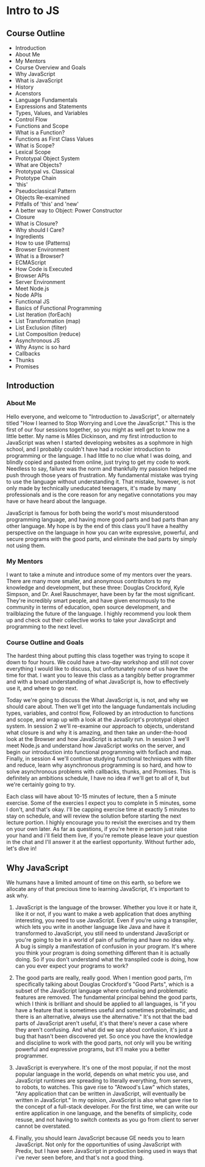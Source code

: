 # Intro to JS

## Course Outline
 - Introduction
  - About Me
  - My Mentors
  - Course Overview and Goals
 - Why JavaScript
 - What is JavaScript
  - History
  - Acenstors
 - Language Fundamentals
  - Expressions and Statements
  - Types, Values, and Variables
  - Control Flow
 - Functions and Scope
  - What is a Function?
  - Functions as First Class Values
  - What is Scope?
  - Lexical Scope
 - Prototypal Object System
  - What are Objects?
  - Prototypal vs. Classical
  - Prototype Chain
  - 'this'
  - Pseudoclassical Pattern
 - Objects Re-examined
  - Pitfalls of 'this' and 'new'
  - A better way to Object: Power Constructor
 - Closure
  - What is Closure?
  - Why should I Care?
  - Ingredients
  - How to use (Patterns)
 - Browser Environment
  - What is a Browser?
  - ECMAScript
  - How Code is Executed
  - Browser APIs
 - Server Environment
  - Meet Node.js
  - Node APIs
 - Functional JS
  - Basics of Functional Programming
  - List Iteration (forEach)
  - List Transformation (map)
  - List Exclusion (filter)
  - List Composition (reduce)
 - Asynchronous JS
  - Why Async is so hard
  - Callbacks
  - Thunks
  - Promises

## Introduction

### About Me

Hello everyone, and welcome to "Introduction to JavaScript", or alternately titled "How I learned to Stop Worrying and Love the JavaScript." This is the first of our four sessions together, so you might as well get to know me a little better. My name is Miles Dickinson, and my first introduction to JavaScript was when I started developing websites as a sophmore in high school, and I probably couldn't have had a rockier introduction to programming or the language. I had little to no clue what I was doing, and blindly copied and pasted from online, just trying to get my code to work. Needless to say, failure was the norm and thankfully my passion helped me push through those years of frustration. My fundamental mistake was trying to use the language without understanding it. That mistake, however, is not only made by technically uneducated teenagers, it's made by many professionals and is the core reason for any negative connotations you may have or have heard about the language.

JavaScript is famous for both being the world's most misunderstood programming language, and having more good parts and bad parts than any other language. My hope is by the end of this class you'll have a healthy perspective on the language in how you can write expressive, powerful, and secure programs with the good parts, and eliminate the bad parts by simply not using them.

### My Mentors

I want to take a minute and introduce some of my mentors over the years. There are many more smaller, and anonymous contributors to my knowledge and development, but these three: Douglas Crockford, Kyle Simpson, and Dr. Axel Rauschmayer, have been by far the most significant. They're incredibly smart people, and have given enormously to the community in terms of education, open source development, and trailblazing the future of the language. I highly recommend you look them up and check out their collective works to take your JavaScirpt and programming to the next level.

### Course Outline and Goals

The hardest thing about putting this class together was trying to scope it down to four hours. We could have a two-day workshop and still not cover everything I would like to discuss, but unfortunately none of us have the time for that. I want you to leave this class as a tangibly better programmer and with a broad understanding of what JavaScript is, how to effectively use it, and where to go next.

Today we're going to discuss the What JavaScript is, is not, and why we should care about. Then we'll get into the language fundamentals including types, variables, and control flow, Followed by an introduction to functions and scope, and wrap up with a look at the JavaScript's prototypal object system. In session 2 we'll re-examine our approach to objects, understand what closure is and why it is amazing, and then take an under-the-hood look at the Browser and how JavaScript is actually run. In session 3 we'll meet Node.js and understand how JavaScript works on the server, and begin our introduction into functional programming with forEach and map. Finally, in session 4 we'll continue studying functional techniques with filter and reduce, learn why asynchronous programming is so hard, and how to solve asynchronous problems with callbacks, thunks, and Promises. This is definitely an ambitions schedule, I have no idea if we'll get to all of it, but we're certainly going to try.

Each class will have about 10-15 minutes of lecture, then a 5 minute exercise. Some of the exercies I expect you to complete in 5 minutes, some I don't, and that's okay. I'll be capping exercise time at exactly 5 minutes to stay on schedule, and will review the solution before starting the next lecture portion. I highly encourage you to revisit the exercises and try them on your own later. As far as questions, if you're here in person just raise your hand and i'll field them live, if you're remote please leave your question in the chat and I'll answer it at the earliest opportunity. Without further ado, let's dive in!

## Why JavaScript

We humans have a limited amount of time on this earth, so before we allocate any of that precious time to learning JavaScript, it's important to ask why.

1. JavaScript is the language of the browser. Whether you love it or hate it, like it or not, if you want to make a web application that does anything interesting, you need to use JavaScript. Even if you're using a transpiler, which lets you write in another language like Java and have it transformed to JavaScript, you still need to understand JavaScript or you're going to be in a world of pain of suffering and have no idea why. A bug is simply a manifestation of confusion in your program. It's where you think your program is doing something different than it is actually doing. So if you don't understand what the transpiled code is doing, how can you ever expect your programs to work?

2. The good parts are really, really good. When I mention good parts, I'm specifically talking about Douglas Crockford's "Good Parts", which is a subset of the JavaScript language where confusing and problematic features are removed. The fundamental principal behind the good parts, which I think is brilliant and should be applied to all languages, is "if you have a feature that is sometimes useful and sometimes probelmatic, and there is an alternative, always use the alternative." It's not that the bad parts of JavaScript aren't useful, it's that there's never a case where they aren't confusing. And what did we say about confusion, it's just a bug that hasn't been discovered yet. So once you have the knowledge and discipline to work with the good parts, not only will you be writing powerful and expressive programs, but it'll make you a better programmer.

3. JavaScript is everywhere. It's one of the most popular, if not the most popular language in the world, depends on what metric you use, and JavaScript runtimes are spreading to literally everything, from servers, to robots, to watches. This gave rise to "Atwood's Law" which states, "Any application that can be written in JavaScript, will eventually be written in JavaScript." In my opinion, JavaScript is also what gave rise to the concept of a full-stack developer. For the first time, we can write our entire application in one language, and the benefits of simplicity, code resuse, and not having to switch contexts as you go from client to server cannot be overstated.

4. Finally, you should learn JavaScript because GE needs you to learn JavaScript. Not only for the opportunities of using JavaScript with Predix, but I have seen JavaScript in production being used in ways that i've never seen before, and that's not a good thing.
